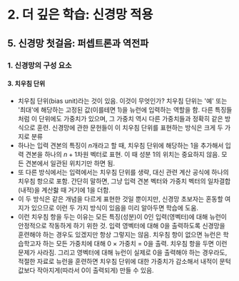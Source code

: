 # 2. 더 깊은 학습: 신경망 적용
## 5. 신경망 첫걸음: 퍼셉트론과 역전파
### 1. 신경망의 구성 요소
#### 3. 치우침 단위
- 치우침 단위(bias unit)라는 것이 있음. 이것이 무엇인가? 치우침 단위는 '예' 또는 '최대'에 해당하는 고정된 값(이를테면 1)을 뉴런에 입력하는 역할을 함. 다른 특징들처럼 이 단위에도 가중치가 있으며, 그 가중치 역시 다른 가중치들과 정확히 같은 방식으로 훈련. 신경망에 관한 문헌들이 이 치우침 단위를 표현하는 방식은 크게 두 가지로 분류
- 하나는 입력 견본의 특징이 $n$개라고 할 때, 치우침 단위에 해당하는 1을 추가해서 입력 견본을 하나의 $n+1$차원 벡터로 표현. 이 때 성분 1의 위치는 중요하지 않음. 모든 견본에서 일관된 위치기만 하면 됨.
- 또 다른 방식에서는 입력에서는 치우침 단위를 생략, 대신 관련 계산 공식에 하나의 치우침 항으로 포함. 간단히 말하면, 그냥 입력 견본 벡터와 가중치 벡터의 일차결합(내적)을 계산핧 때 거기에 1을 더함.
- 이 두 방식은 같은 개념을 다르게 표현한 것일 뿐이지만, 신경망 초보자는 혼동할 여지가 있으므로 이런 두 가지 방식이 있음을 미리 알아두면 학습에 도움.
- 이런 치우침 항을 두는 이유는 모든 특징(성분)이 0인 입력(영벡터)에 대해 뉴런이 안정적으로 작동하게 하기 위한 것. 입력 영벡터에 대해 0을 출력하도록 신경망을 훈련해야 하는 경우도 있겠지만 항상 그렇지는 않음. 치우침 항이 없으면 뉴런은 학습학고자 하는 모든 가중치에 대해 0 $\times$ 가중치 = 0을 출력. 치우침 항을 두면 이런 문제가 사라짐. 그리고 영벡터에 대해 뉴런이 실제로 0을 출력해야 하는 경우라도, 적절한 자료로 뉴런을 훈련하면 치우침 단위에 대한 가중치가 감소해서 내적이 문턱값보다 작아지게(따라서 0이 출력되게) 만들 수 있음.